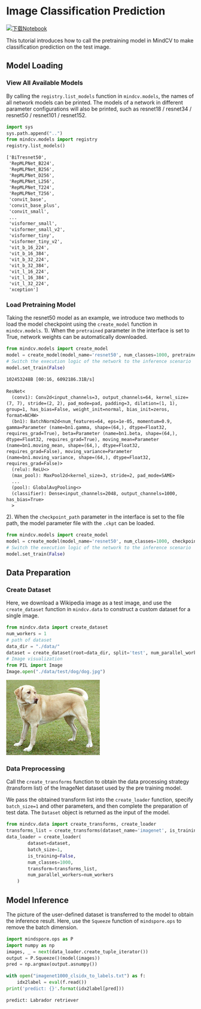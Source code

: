 # Image Classification Prediction

[![下载Notebook](https://mindspore-website.obs.cn-north-4.myhuaweicloud.com/website-images/r1.8/resource/_static/logo_notebook.png)](https://download.mindspore.cn/toolkits/mindcv/tutorials/inference.ipynb)&emsp;


This tutorial introduces how to call the pretraining model in MindCV to make classification prediction on the test image.

## Model Loading

### View All Available Models

By calling the `registry.list_models` function in `mindcv.models`, the names of all network models can be printed. The models of a network in different parameter configurations will also be printed, such as resnet18 / resnet34 / resnet50 / resnet101 / resnet152.


```python
import sys
sys.path.append("..")
from mindcv.models import registry
registry.list_models()
```




    ['BiTresnet50',
     'RepMLPNet_B224',
     'RepMLPNet_B256',
     'RepMLPNet_D256',
     'RepMLPNet_L256',
     'RepMLPNet_T224',
     'RepMLPNet_T256',
     'convit_base',
     'convit_base_plus',
     'convit_small',
     ...
     'visformer_small',
     'visformer_small_v2',
     'visformer_tiny',
     'visformer_tiny_v2',
     'vit_b_16_224',
     'vit_b_16_384',
     'vit_b_32_224',
     'vit_b_32_384',
     'vit_l_16_224',
     'vit_l_16_384',
     'vit_l_32_224',
     'xception']



### Load Pretraining Model

Taking the resnet50 model as an example, we introduce two methods to load the model checkpoint using the `create_model` function in `mindcv.models`. 1). When the `pretrained` parameter in the interface is set to True, network weights can be automatically downloaded.


```python
from mindcv.models import create_model
model = create_model(model_name='resnet50', num_classes=1000, pretrained=True)
# Switch the execution logic of the network to the inference scenario
model.set_train(False)
```
    102453248B [00:16, 6092186.31B/s]

    ResNet<
      (conv1): Conv2d<input_channels=3, output_channels=64, kernel_size=(7, 7), stride=(2, 2), pad_mode=pad, padding=3, dilation=(1, 1), group=1, has_bias=False, weight_init=normal, bias_init=zeros, format=NCHW>
      (bn1): BatchNorm2d<num_features=64, eps=1e-05, momentum=0.9, gamma=Parameter (name=bn1.gamma, shape=(64,), dtype=Float32, requires_grad=True), beta=Parameter (name=bn1.beta, shape=(64,), dtype=Float32, requires_grad=True), moving_mean=Parameter (name=bn1.moving_mean, shape=(64,), dtype=Float32, requires_grad=False), moving_variance=Parameter (name=bn1.moving_variance, shape=(64,), dtype=Float32, requires_grad=False)>
      (relu): ReLU<>
      (max_pool): MaxPool2d<kernel_size=3, stride=2, pad_mode=SAME>
      ...
      (pool): GlobalAvgPooling<>
      (classifier): Dense<input_channels=2048, output_channels=1000, has_bias=True>
      >



2). When the `checkpoint_path` parameter in the interface is set to the file path, the model parameter file with the `.ckpt` can be loaded.


```python
from mindcv.models import create_model
model = create_model(model_name='resnet50', num_classes=1000, checkpoint_path='./resnet50_224.ckpt')
# Switch the execution logic of the network to the inference scenario
model.set_train(False)
```


## Data Preparation

### Create Dataset

Here, we download a Wikipedia image as a test image, and use the `create_dataset` function in `mindcv.data` to construct a custom dataset for a single image.


```python
from mindcv.data import create_dataset
num_workers = 1
# path of dataset
data_dir = "./data/"
dataset = create_dataset(root=data_dir, split='test', num_parallel_workers=num_workers)
# Image visualization
from PIL import Image
Image.open("./data/test/dog/dog.jpg")
```

![png](output_8_0.png)


### Data Preprocessing

Call the `create_transforms` function to obtain the data processing strategy (transform list) of the ImageNet dataset used by the pre training model.

We pass the obtained transform list into the `create_loader` function, specify `batch_size=1` and other parameters, and then complete the preparation of test data. The `Dataset` object is returned as the input of the model.


```python
from mindcv.data import create_transforms, create_loader
transforms_list = create_transforms(dataset_name='imagenet', is_training=False)
data_loader = create_loader(
        dataset=dataset,
        batch_size=1,
        is_training=False,
        num_classes=1000,
        transform=transforms_list,
        num_parallel_workers=num_workers
    )
```

## Model Inference
The picture of the user-defined dataset is transferred to the model to obtain the inference result. Here, use the `Squeeze` function of `mindspore.ops` to remove the batch dimension.



```python
import mindspore.ops as P
import numpy as np
images, _ = next(data_loader.create_tuple_iterator())
output = P.Squeeze()(model(images))
pred = np.argmax(output.asnumpy())
```


```python
with open("imagenet1000_clsidx_to_labels.txt") as f:
    idx2label = eval(f.read())
print('predict: {}'.format(idx2label[pred]))
```

    predict: Labrador retriever
